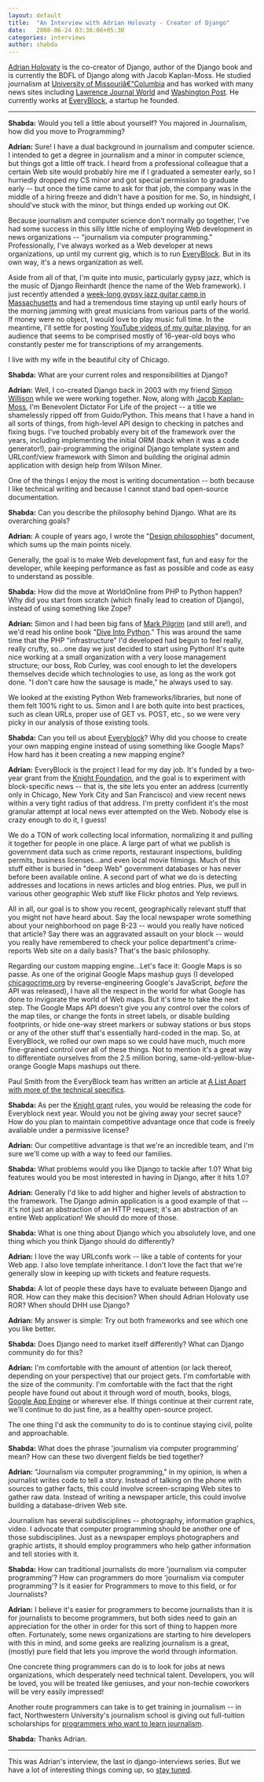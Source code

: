 ```yaml
---
layout: default
title:  "An Interview with Adrian Holovaty - Creator of Django"
date:   2008-06-24 03:36:06+05:30
categories: interviews
author: shabda
---
```

[Adrian Holovaty](http://www.holovaty.com/) is the co-creator of Django, author of the Django book and is currently the BDFL of Django along with Jacob Kaplan-Moss. He studied journalism at [University of Missouriâ€“Columbia](http://www.missouri.edu/about/mufacts.php) and has worked with many news sites including [Lawrence Journal World](http://www2.ljworld.com/) and [Washington Post](http://www.washingtonpost.com/). He currently works at [EveryBlock](http://everyblock.com/), a startup he founded.

-----------------------------------------------------------------------------

**Shabda:** Would you tell a little about yourself? You majored in Journalism, how did you move to Programming?

**Adrian:** Sure! I have a dual background in journalism and computer science. I
intended to get a degree in journalism and a minor in computer
science, but things got a little off track. I heard from a
professional colleague that a certain Web site would probably hire me
if I graduated a semester early, so I hurriedly dropped my CS minor
and got special permission to graduate early -- but once the time came
to ask for that job, the company was in the middle of a hiring freeze
and didn't have a position for me. So, in hindsight, I should've stuck
with the minor, but things ended up working out OK.

Because journalism and computer science don't normally go together,
I've had some success in this silly little niche of employing Web
development in news organizations -- "journalism via computer
programming." Professionally, I've always worked as a Web developer at
news organizations, up until my current gig, which is to run
[EveryBlock](http://everyblock.com). But in its own way, it's a news
organization as well.

Aside from all of that, I'm quite into music, particularly gypsy jazz,
which is the music of Django Reinhardt (hence the name of the Web
framework). I just recently attended a [week-long gypsy jazz guitar
camp in Massachusetts](http://djangoinjune.com) and had a tremendous time
staying up until early hours of the morning jamming with great
musicians from various parts of the world. If money were no object, I
would love to play music full time. In the meantime, I'll settle for
posting [YouTube videos of my guitar playing](http://youtube.com/adrianholovaty), for an audience that seems to be
comprised mostly of 16-year-old boys who constantly pester me for
transcriptions of my arrangements.

I live with my wife in the beautiful city of Chicago.

**Shabda:** What are your current roles and responsibilities at Django?

**Adrian:** Well, I co-created Django back in 2003 with my friend [Simon Willison](http://simonwillison.net/)
while we were working together. Now, along with [Jacob Kaplan-Moss](http://www.jacobian.org/), I'm
Benevolent Dictator For Life of the project -- a title we shamelessly
ripped off from Guido/Python. This means that I have a hand in all
sorts of things, from high-level API design to checking in patches and
fixing bugs. I've touched probably every bit of the framework over the
years, including implementing the initial ORM (back when it was a code
generator!), pair-programming the original Django template system and
URLconf/view framework with Simon and building the original admin
application with design help from Wilson Miner.

One of the things I enjoy the most is writing documentation -- both
because I like technical writing and because I cannot stand bad
open-source documentation.

**Shabda:** Can you describe the philosophy behind Django. What are its overarching goals?

**Adrian:** A couple of years ago, I wrote the "[Design philosophies](http://www.djangoproject.com/documentation/design_philosophies/)" document,
which sums up the main points nicely.

Generally, the goal is to make Web development fast, fun and easy for
the developer, while keeping performance as fast as possible and code
as easy to understand as possible.

**Shabda:** How did the move at WorldOnline from PHP to Python happen? Why did you start from scratch (which finally lead to creation of Django), instead of using something like Zope?

**Adrian:** Simon and I had been big fans of [Mark Pilgrim](http://diveintomark.org/) (and still are!), and
we'd read his online book "[Dive Into Python](http://www.diveintopython.org/ )." This was around the same
time that the PHP "infrastructure" I'd developed had begun to feel
really, really crufty, so...one day we just decided to start using
Python! It's quite nice working at a small organization with a very
loose management structure; our boss, Rob Curley, was cool enough to
let the developers themselves decide which technologies to use, as
long as the work got done. "I don't care how the sausage is made," he
always used to say.

We looked at the existing Python Web frameworks/libraries, but none of
them felt 100% right to us. Simon and I are both quite into best
practices, such as clean URLs, proper use of GET vs. POST, etc., so we
were very picky in our analysis of those existing tools.

**Shabda:** Can you tell us about [Everyblock](http://everyblock.com/)? Why did you choose to create your own mapping engine instead of using something like Google Maps? How hard has it been creating a new mapping engine?

**Adrian:** EveryBlock is the project I lead for my day job. It's funded by a
two-year grant from the [Knight Foundation](http://www.knightfoundation.org/), and the goal is to
experiment with block-specific news -- that is, the site lets you
enter an address (currently only in Chicago, New York City and San
Francisco) and view recent news within a very tight radius of that
address. I'm pretty confident it's the most granular attempt at local
news ever attempted on the Web. Nobody else is crazy enough to do it,
I guess!

We do a TON of work collecting local information, normalizing it and
pulling it together for people in one place. A large part of what we
publish is government data such as crime reports, restaurant
inspections, building permits, business licenses...and even local
movie filmings. Much of this stuff either is buried in "deep Web"
government databases or has never before been available online. A
second part of what we do is detecting addresses and locations in news
articles and blog entries. Plus, we pull in various other geographic
Web stuff like Flickr photos and Yelp reviews.

All in all, our goal is to show you recent, geographically relevant
stuff that you might not have heard about. Say the local newspaper
wrote something about your neighborhood on page B-23 -- would you
really have noticed that article? Say there was an aggravated assault
on your block -- would you really have remembered to check your police
department's crime-reports Web site on a daily basis? That's the basic
philosophy.

Regarding our custom mapping engine...Let's face it: Google Maps is so
passe. As one of the original Google Maps mashup guys (I developed
[chicagocrime.org](http://chicagocrime.org) by reverse-engineering Google's JavaScript, *before*
the API was released), I have all the respect in the world for what
Google has done to invigorate the world of Web maps. But it's time to
take the next step. The Google Maps API doesn't give you any control
over the colors of the map tiles, or change the fonts in street
labels, or disable building footprints, or hide one-way street markers
or subway stations or bus stops or any of the other stuff that's
essentially hard-coded in the map. So, at EveryBlock, we rolled our
own maps so we could have much, much more fine-grained control over
all of these things. Not to mention it's a great way to differentiate
ourselves from the 2.5 million boring, same-old-yellow-blue-orange
Google Maps mashups out there.

Paul Smith from the EveryBlock team has written an article at [A List
Apart with more of the technical specifics](http://www.alistapart.com/articles/takecontrolofyourmaps).

**Shabda:** As per the [Knight grant](http://www.knightfoundation.org/grants/) rules, you would be releasing the code for Everyblock next year. Would you not be giving away your secret sauce? How do you plan to maintain competitive advantage once that code is freely
 avaliable under a permissive license?

**Adrian:** Our competitive advantage is that we're an incredible team, and I'm
sure we'll come up with a way to feed our families.

**Shabda:** What problems would you like Django to tackle after 1.0? What big features would you be most interested in having in Django, after it hits 1.0?

**Adrian:** Generally I'd like to add higher and higher levels of abstraction to
the framework. The Django admin application is a good example of that
-- it's not just an abstraction of an HTTP request; it's an
abstraction of an entire Web application! We should do more of those.

**Shabda:** What is one thing about Django which you absolutely love, and one thing which you think Django should do differently?

**Adrian:** I love the way URLconfs work -- like a table of contents for your Web
app. I also love template inheritance. I don't love the fact that
we're generally slow in keeping up with tickets and feature requests.

**Shabda:** A lot of people these days have to evaluate between Django and ROR. How can they make this decision? When should Adrian Holovaty use ROR? When should DHH use Django?

**Adrian:** My answer is simple: Try out both frameworks and see which one you like better.

**Shabda:** Does Django need to market itself differently? What can Django community do for this?

**Adrian:** I'm comfortable with the amount of attention (or lack thereof,
depending on your perspective) that our project gets. I'm comfortable
with the size of the community. I'm comfortable with the fact that the
right people have found out about it through word of mouth, books,
blogs, [Google App Engine](http://code.google.com/appengine/) or wherever else. If things continue at their
current rate, we'll continue to do just fine, as a healthy open-source
project.

The one thing I'd ask the community to do is to continue staying
civil, polite and approachable.

**Shabda:** What does the phrase 'journalism via computer programming' mean? How can these two divergent fields be tied together?

**Adrian:** "Journalism via computer programming," in my opinion, is when a
journalist writes code to tell a story. Instead of talking on the
phone with sources to gather facts, this could involve screen-scraping
Web sites to gather raw data. Instead of writing a newspaper article,
this could involve building a database-driven Web site.

Journalism has several subdisciplines -- photography, information
graphics, video. I advocate that computer programming should be
another one of those subdisciplines. Just as a newspaper employs
photographers and graphic artists, it should employ programmers who
help gather information and tell stories with it.

**Shabda:** How can traditional journalists do more 'journalism via computer programming'? How can programmers do more 'journalism via computer
programming'? Is it easier for Programmers to move to this field, or for
Journalists?

**Adrian:** I believe it's easier for programmers to become journalists than it is
for journalists to become programmers, but both sides need to gain an
appreciation for the other in order for this sort of thing to happen
more often. Fortunately, some news organizations are starting to hire
developers with this in mind, and some geeks are realizing journalism
is a great, (mostly) pure field that lets you improve the world
through information.

One concrete thing programmers can do is to look for jobs at news
organizations, which desperately need technical talent. Developers,
you will be loved, you will be treated like geniuses, and your
non-techie coworkers will be very easily impressed!

Another route programmers can take is to get training in journalism --
in fact, Northwestern University's journalism school is giving out
full-tuition scholarships for [programmers who want to learn
journalism](http://www.medill.northwestern.edu/admissions/programmers.html).

**Shabda:** Thanks Adrian.

-----------------------------------------------

This was Adrian's interview, the last in django-interviews series. But we have a lot of interesting things coming up, so [stay tuned](http://www.agiliq.com/blog/feed/).

